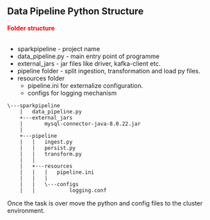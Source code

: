 ## Data Pipeline Python Structure

<font color="red"> <b>Folder structure </b> </font><br> </br>

- sparkpipeline - project name
- data_pipeline.py - main entry point of programme
- external_jars - jar files like driver, kafka-client etc.
- pipeline folder - split ingestion, transformation and load py files.
- resources folder 
    - pipeline.ini for externalize configuration.
    - configs for logging mechanism

```
\---sparkpipeline
    |   data_pipeline.py
    +---external_jars
    |       mysql-connector-java-8.0.22.jar
    |       
    +---pipeline
    |   |   ingest.py
    |   |   persist.py
    |   |   transform.py
    |   |   
    |   +---resources
    |   |   |   pipeline.ini
    |   |   |   
    |   |   \---configs
    |   |           logging.conf          

```
Once the task is over move the python and config files to the cluster environment.
